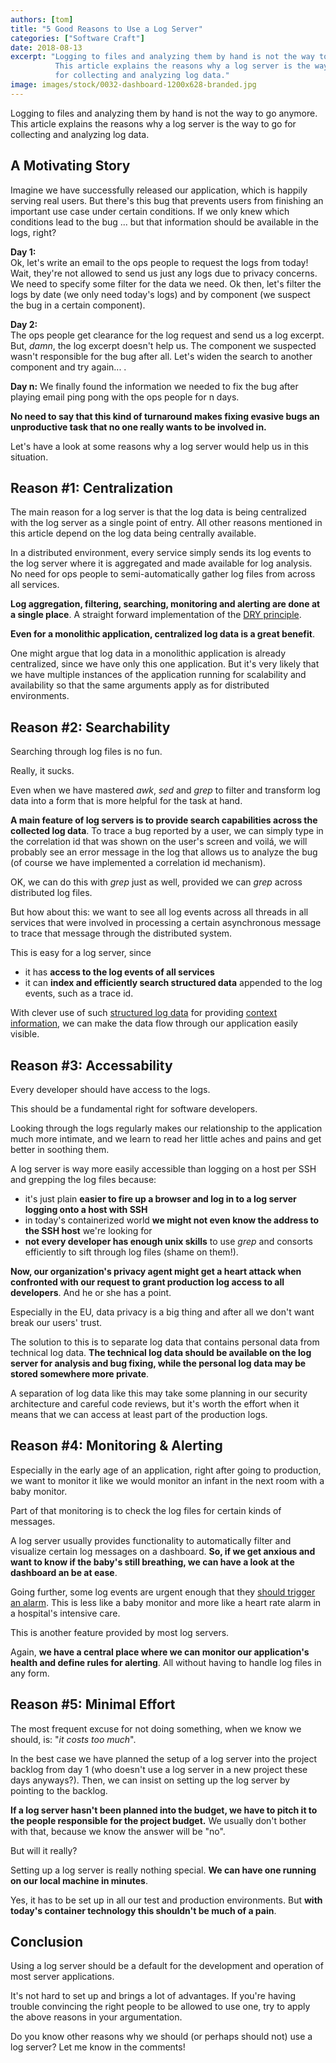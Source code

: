 ```yaml
---
authors: [tom]
title: "5 Good Reasons to Use a Log Server"
categories: ["Software Craft"]
date: 2018-08-13
excerpt: "Logging to files and analyzing them by hand is not the way to go anymore.
          This article explains the reasons why a log server is the way to go
          for collecting and analyzing log data."
image: images/stock/0032-dashboard-1200x628-branded.jpg
---
```




Logging to files and analyzing them by hand is not the way to go anymore.
This article explains the reasons why a log server is the way to go
for collecting and analyzing log data.

## A Motivating Story

Imagine we have successfully released our application, which is happily serving real users. But there's this bug that
prevents users from finishing an important use case under certain conditions. If we only knew which conditions lead
to the bug ... but that information should be available in the logs, right?

**Day 1:**  
Ok, let's write an email to the ops people to request the logs from today! Wait, they're not allowed
to send us just any logs due to privacy concerns. We need to specify some filter for the data we need. 
Ok then, let's filter the logs by date (we only need today's logs) and by component (we suspect the bug in a certain
component). 

**Day 2:**  
The ops people get clearance for the log request and send us a log excerpt.
But, *damn*, the log excerpt doesn't help us. The component we suspected wasn't responsible for the bug after all. 
Let's widen the search to another component and try again... .

**Day n:**
We finally found the information we needed to fix the bug after playing email ping pong with the ops people for n days.

**No need to say that this kind of turnaround makes fixing evasive bugs an unproductive task that no one really
wants to be involved in.**

Let's have a look at some reasons why a log server would help us in this situation.

## Reason #1: Centralization

The main reason for a log server is that the log data is being centralized with the log server as a single point of
entry. All other reasons mentioned in this article depend on the log data being centrally available.

In a distributed environment, every service simply
sends its log events to the log server where it is aggregated and made available for log analysis. No need for
ops people to semi-automatically gather log files from across all services. 

**Log aggregation, filtering, searching, monitoring and alerting are done at a single place**. A straight forward
implementation of the [DRY principle](https://en.wikipedia.org/wiki/Don%27t_repeat_yourself).    

**Even for a monolithic application, centralized log data is a great benefit**. 

One might argue that log data
in a monolithic application is already centralized, since we have only this one application. But it's very likely that we have
multiple instances of the application running for scalability and availability so that the same arguments apply as for
distributed environments.

## Reason #2: Searchability

Searching through log files is no fun. 

Really, it sucks. 

Even when we have mastered *awk*, *sed* and *grep* to filter and transform log data into a form
that is more helpful for the task at hand.

**A main feature of log servers is to provide search capabilities across the collected log data**. To trace a bug reported
by a user, we can simply type in the correlation id that was shown on the user's screen and voilá, we will probably
see an error message in the log that allows us to analyze the bug (of course we have implemented a correlation id mechanism).

OK, we can do this with *grep* just as well, provided we can *grep* across distributed log files.

But how about this: we want to see all log events across all threads in all services that were involved in
processing a certain asynchronous message to trace that message through the distributed system.

This is easy for a log server, since

* it has **access to the log events of all services**
* it can **index and efficiently search structured data** appended to the log events, such as a trace id.  

With clever use of such [structured log data](/structured-log-data) for providing [context information](/logging-context),
we can make the data flow through our application easily visible.

## Reason #3: Accessability

Every developer should have access to the logs. 

This should be a fundamental right for software developers.

Looking through the logs regularly makes our relationship to the application much more intimate, and we learn to read
her little aches and pains and get better in soothing them.

A log server is way more easily accessible than logging on a host per SSH and grepping the log files because:

* it's just plain **easier to fire up a browser and log in to a log server logging onto a host with SSH**
* in today's containerized world **we might not even know the address to the SSH host** we're looking for   
* **not every developer has enough unix skills** to use *grep* and consorts efficiently to sift through log files (shame on them!).

**Now, our organization's privacy agent might get a heart attack when confronted with our request to grant production
log access to all developers**. And he or she has a point.

Especially in the EU, data privacy is a big thing and after all we don't want break our users' trust.

The solution to this is to separate log data that contains personal data from technical log data. **The technical log
data should be available on the log server for analysis and bug fixing, while the personal log data may be stored
somewhere more private**. 

A separation of log data like this may take some planning in our security architecture 
and careful code reviews, but it's worth the effort when it means that we can access at least part of the production logs.

## Reason #4: Monitoring & Alerting

Especially in the early age of an application, right after going to production, we want to monitor it
like we would monitor an infant in the next room with a baby monitor.

Part of that monitoring is to check the log files for certain kinds of messages. 

A log server usually provides functionality to automatically filter and visualize certain log messages on a dashboard.
**So, if we get anxious and want to know if the baby's still breathing, we can have a look at the dashboard an be at ease**.

Going further, some log events are urgent enough that they [should trigger an alarm](/logging-levels#alert--adapt).
This is less like a baby monitor and more like a heart rate alarm in a hospital's intensive care. 

This is another feature provided by most log servers. 

Again, **we have a central place where we can monitor our application's health and define rules for alerting**. All without
having to handle log files in any form.

## Reason #5: Minimal Effort

The most frequent excuse for not doing something, when we know we should, is: "*it costs too much*". 

In the best case we have planned the setup of a log server into the project backlog from day 1 (who doesn't use a log server 
in a new project these days anyways?). Then, we can insist on setting up the log server by pointing to the backlog.

**If a log server hasn't been planned into the budget, we have to pitch it to the people responsible for the project budget.**
We usually don't bother with that, because we know the answer will be "no".

But will it really?

Setting up a log server is really nothing special. **We can have one running on our local machine in minutes**.

Yes, it has to be set up in all our test and production environments. But **with today's container technology this
shouldn't be much of a pain**. 

## Conclusion

Using a log server should be a default for the development and operation of most server applications. 

It's not hard to set up and brings a lot of advantages. If you're having trouble convincing the right people
to be allowed to use one, try to apply the above reasons in your argumentation.

Do you know other reasons why we should (or perhaps should not) use a log server? Let me know in the comments!

